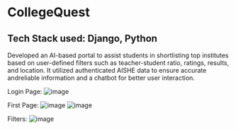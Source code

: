 # CollegeQuest

## Tech Stack used: Django, Python
Developed an AI-based portal to assist students in shortlisting top institutes based on user-defined filters such as teacher-student ratio, ratings, results, and location. It utilized authenticated AISHE data to ensure accurate andreliable information and a chatbot for better user interaction.
			

Login Page:
![image](https://github.com/user-attachments/assets/51bf0108-5362-48cc-b1da-221b063a2709)

First Page:
![image](https://github.com/user-attachments/assets/1ce18102-26e6-4f0a-932a-01447993d64f)
![image](https://github.com/user-attachments/assets/2c7de669-f575-402b-bd55-657090731daa)

Filters:
![image](https://github.com/user-attachments/assets/159e31b6-59ae-409b-ba7b-10833851e775)



